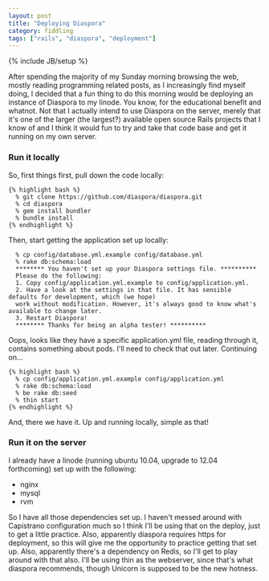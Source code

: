 ```yaml
---
layout: post
title: "Deploying Diaspora"
category: fiddling
tags: ["rails", "diaspora", "deployment"]
---
```

{% include JB/setup %}

After spending the majority of my Sunday morning browsing the web, mostly reading programming related posts, as I increasingly find myself doing, I decided that a fun thing to do this morning would be deploying an instance of Diaspora to my linode. You know, for the educational benefit and whatnot. Not that I actually intend to use Diaspora on the server, merely that it's one of the larger (the largest?) available open source Rails projects that I know of and I think it would fun to try and take that code base and get it running on my own server.

### Run it locally

So, first things first, pull down the code locally:

    {% highlight bash %}
      % git clone https://github.com/diaspora/diaspora.git
      % cd diaspora 
      % gem install bundler
      % bundle install
    {% endhighlight %}
    
Then, start getting the application set up locally:

      % cp config/database.yml.example config/database.yml
      % rake db:schema:load
      ******** You haven't set up your Diaspora settings file. **********
      Please do the following:
      1. Copy config/application.yml.example to config/application.yml.
      2. Have a look at the settings in that file. It has sensible defaults for development, which (we hope)
      work without modification. However, it's always good to know what's available to change later.
      3. Restart Diaspora!
      ******** Thanks for being an alpha tester! **********
    
Oops, looks like they have a specific application.yml file, reading through it, contains something about pods. I'll need to check that out later. Continuing on...

    {% highlight bash %}
      % cp config/application.yml.example config/application.yml
      % rake db:schema:load
      % be rake db:seed
      % thin start
    {% endhighlight %}
    
And, there we have it. Up and running locally, simple as that!

### Run it on the server

I already have a linode (running ubuntu 10.04, upgrade to 12.04 forthcoming) set up with the following:

* nginx
* mysql
* rvm

So I have all those dependencies set up. I haven't messed around with Capistrano configuration much so I think I'll be using that on the deploy, just to get a little practice. Also, apparently diaspora requires https for deployment, so this will give me the opportunity to practice getting that set up. Also, apparently there's a dependency on Redis, so I'll get to play around with that also. I'll be using thin as the webserver, since that's what diaspora recommends, though Unicorn is supposed to be the new hotness.